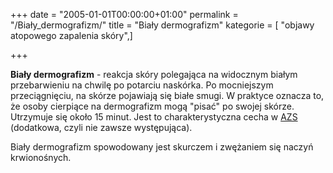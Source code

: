 +++
date = "2005-01-01T00:00:00+01:00"
permalink = "/Biały_dermografizm/"
title = "Biały dermografizm"
kategorie = [ "objawy atopowego zapalenia skóry",]

+++

[](/images/Bialy-dermografizm.jpg "Biały dermografizm")**Biały dermografizm** - reakcja skóry polegająca na widocznym białym przebarwieniu na chwilę po potarciu naskórka. Po mocniejszym przeciągnięciu, na skórze pojawiają się białe smugi. W praktyce oznacza to, że osoby cierpiące na dermografizm mogą "pisać" po swojej skórze. Utrzymuje się około 15 minut. Jest to charakterystyczna cecha w [AZS](/atopedia/AZS "wikilink") (dodatkowa, czyli nie zawsze występująca).

Biały dermografizm spowodowany jest skurczem i zwężaniem się naczyń krwionośnych.
